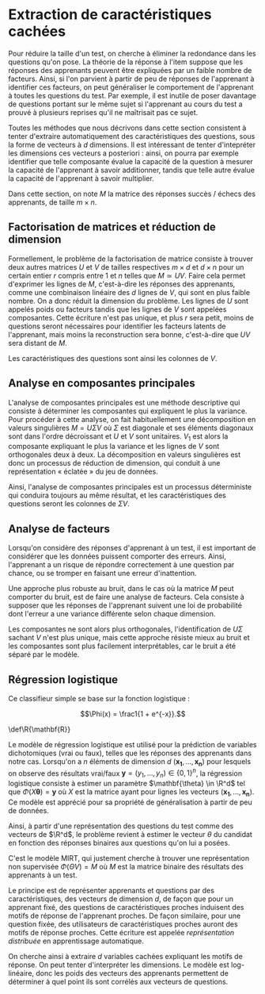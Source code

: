# Extraction de caractéristiques cachées

Pour réduire la taille d'un test, on cherche à éliminer la redondance dans les questions qu'on pose. La théorie de la réponse à l'item suppose que les réponses des apprenants peuvent être expliquées par un faible nombre de facteurs. Ainsi, si l'on parvient à partir de peu de réponses de l'apprenant à identifier ces facteurs, on peut généraliser le comportement de l'apprenant à toutes les questions du test. Par exemple, il est inutile de poser davantage de questions portant sur le même sujet si l'apprenant au cours du test a prouvé à plusieurs reprises qu'il ne maîtrisait pas ce sujet.

Toutes les méthodes que nous décrivons dans cette section consistent à tenter d'extraire automatiquement des caractéristiques des questions, sous la forme de vecteurs à $d$ dimensions. Il est intéressant de tenter d'intepréter les dimensions ces vecteurs a posteriori : ainsi, on pourra par exemple identifier que telle composante évalue la capacité de la question à mesurer la capacité de l'apprenant à savoir additionner, tandis que telle autre évalue la capacité de l'apprenant à savoir multiplier.

Dans cette section, on note $M$ la matrice des réponses succès / échecs des apprenants, de taille $m \times n$.

## Factorisation de matrices et réduction de dimension

Formellement, le problème de la factorisation de matrice consiste à trouver deux autres matrices $U$ et $V$ de tailles respectives $m \times d$ et $d \times n$ pour un certain entier $r$ compris entre 1 et $n$ telles que $M \simeq UV$. Faire cela permet d'exprimer les lignes de $M$, c'est-à-dire les réponses des apprenants, comme une combinaison linéaire des $d$ lignes de $V$, qui sont en plus faible nombre. On a donc réduit la dimension du problème. Les lignes de $U$ sont appelés poids ou facteurs tandis que les lignes de $V$ sont appelées composantes. Cette écriture n'est pas unique, et plus $r$ sera petit, moins de questions seront nécessaires pour identifier les facteurs latents de l'apprenant, mais moins la reconstruction sera bonne, c'est-à-dire que $UV$ sera distant de $M$.

Les caractéristiques des questions sont ainsi les colonnes de $V$.

## Analyse en composantes principales

L'analyse de composantes principales est une méthode descriptive qui consiste à déterminer les composantes qui expliquent le plus la variance. Pour procéder à cette analyse, on fait habituellement une décomposition en valeurs singulières $M = U \Sigma V$ où $\Sigma$ est diagonale et ses éléments diagonaux sont dans l'ordre décroissant et $U$ et $V$ sont unitaires. $V_1$ est alors la composante expliquant le plus la variance et les lignes de $V$ sont orthogonales deux à deux. La décomposition en valeurs singulières est donc un processus de réduction de dimension, qui conduit à une représentation « éclatée » du jeu de données.

Ainsi, l'analyse de composantes principales est un processus déterministe qui conduira toujours au même résultat, et les caractéristiques des questions seront les colonnes de $\Sigma V$.

## Analyse de facteurs

Lorsqu'on considère des réponses d'apprenant à un test, il est important de considérer que les données puissent comporter des erreurs. Ainsi, l'apprenant a un risque de répondre correctement à une question par chance, ou se tromper en faisant une erreur d'inattention.

Une approche plus robuste au bruit, dans le cas où la matrice $M$ peut comporter du bruit, est de faire une analyse de facteurs. Cela consiste à supposer que les réponses de l'apprenant suivent une loi de probabilité dont l'erreur a une variance différente selon chaque dimension.

Les composantes ne sont alors plus orthogonales, l'identification de $U \Sigma$ sachant $V$ n'est plus unique, mais cette approche résiste mieux au bruit et les composantes sont plus facilement interprétables, car le bruit a été séparé par le modèle.

## Régression logistique

Ce classifieur simple se base sur la fonction logistique :

$$\Phi(x) = \frac1{1 + e^{-x}}.$$

\def\R{\mathbf{R}}

Le modèle de régression logistique est utilisé pour la prédiction de variables dichotomiques (vrai ou faux), telles que les réponses des apprenants dans notre cas. Lorsqu'on a $n$ éléments de dimension $d$ $(\mathbf{x_1}, \ldots, \mathbf{x_n})$ pour lesquels on observe des résultats vrai/faux $\mathbf{y} = (y_1, \ldots, y_n) \in \{0, 1\}^n$, la régression logistique consiste à estimer un paramètre $\mathbf{\theta} \in \R^d$ tel que $\Phi(X\mathbf{\theta}) = \mathbf{y}$ où $X$ est la matrice ayant pour lignes les vecteurs $(\mathbf{x_1}, \ldots, \mathbf{x_n})$. Ce modèle est apprécié pour sa propriété de généralisation à partir de peu de données.

Ainsi, à partir d'une représentation des questions du test comme des vecteurs de $\R^d$, le problème revient à estimer le vecteur $\theta$ du candidat en fonction des réponses binaires aux questions qu'on lui a posées. 

C'est le modèle MIRT, qui justement cherche à trouver une représentation non supervisée $\Phi(\Theta V) = M$ où $M$ est la matrice binaire des résultats des apprenants à un test.

Le principe est de représenter apprenants et questions par des caractéristiques, des vecteurs de dimension $d$, de façon que pour un apprenant fixé, des questions de caractéristiques proches induisent des motifs de réponse de l'apprenant proches. De façon similaire, pour une question fixée, des utilisateurs de caractéristiques proches auront des motifs de réponse proches. Cette écriture est appelée *représentation distribuée* en apprentissage automatique.

On cherche ainsi à extraire $d$ variables cachées expliquant les motifs de réponse. On peut tenter d'interpréter les dimensions. Le modèle est log-linéaire, donc les poids des vecteurs des apprenants permettent de déterminer à quel point ils sont corrélés aux vecteurs de questions.

<!-- ## Extraction de q-matrice via factorisation de matrices positives

As a recall, non-negative matrix factorization tries to devise matrices with non-negative coefficients $W$ and $Q$ such that the original matrix $M$ verifies $M \simeq WQ^T$. But other matrix factorization techniques can be tried such as sparse PCA [@Zou2006], which tries to devise a factorization under the form $M \simeq WQ^T$ where $Q$ is sparse, the intuition being: only few knowledge components are involved in the resolution of one task. On the datasets we tried, the expert-specified q-matrix fit better than a q-matrix devised automatically using sparse PCA.

Ici on s'intéresse à écrire $M = WH$ où $W$ et $H$ n'ont que des coefficients positifs ou nuls et la norme de Frobenius $||M - WH||$ est minimisée. Ainsi il n'y a pas de compensation entre les composantes et les poids peuvent être facilement interprétés. -->

